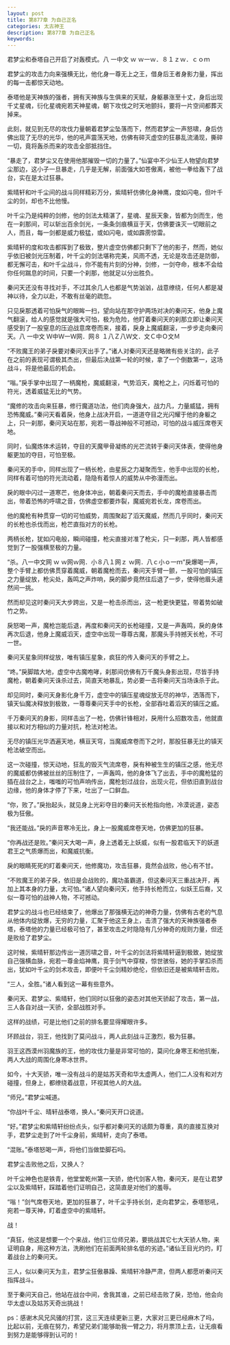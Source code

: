 ```yaml
---
layout: post
title: 第877章 为自己正名
categories: 太古神王
description: 第877章 为自己正名
keywords:
---
```


君梦尘和泰塔自己开启了对轰模式。八 一中文 ｗ ｗ一ｗ．８１ｚｗ．ｃｏｍ

君梦尘的攻击力向来强横无比，他化身一尊无上之王，借身后王者身影力量，挥出的每一击都惊天动地。

泰塔他是天神族的强者，拥有天神族与生俱来的天赋，身躯暴涨至十丈，身后出现千丈星魂，衍化星魂宛若天神星魂，朝下攻伐之时天地颤抖，要将一片空间都葬灭掉来。

此刻，就见到无尽的攻伐力量朝着君梦尘坠落而下，然而君梦尘一声怒啸，身后仿佛出现了无尽的光华，他的吼声震荡天地，仿佛有碎灭虚空的狂暴乱流涌现，撕碎一切，竟将轰杀而来的攻击全部抵挡住。

“暴走了，君梦尘又在使用他那摧毁一切的力量了。”仙宴中不少仙王人物望向君梦尘那边，这小子一旦暴走，几乎是无解，前面强大如苍傲离，被他一拳给轰下了战台，实在是太过狂暴。

紫晴轩和叶千尘间的战斗同样精彩万分，紫晴轩仿佛化身神鹰，度如闪电，但叶千尘的剑，却也不比他慢。

叶千尘乃是纯粹的剑修，他的剑法太精湛了，星魂、星辰天象，皆都为剑而生，他在一刹那间，可以斩出百余剑光，一条条剑痕横亘于天，仿佛要诛灭一切眼前之人，而且，每一剑都是威力极猛，或如闪电，或如霹雳惊雷。

紫晴轩的度和攻击都挥到了极致，整片虚空仿佛都只剩下了他的影子，然而，她似乎依旧被剑光压制着，叶千尘的剑法堪称完美，风雨不透，无论是攻击还是防御，都无懈可击，和叶千尘战斗，你不能有片刻的分神，剑修，一剑夺命，根本不会给你任何踹息的时间，只要一个刹那，他就足以分出胜负。

秦问天还没有寻找对手，不过其余几人也都是气势汹汹，战意缭绕，任何人都是凝神以待，全力以赴，不敢有丝毫的疏忽。

只见戾那透着可怕戾气的眼眸一扫，望向站在那守护两场对决的秦问天，他身上魔气翻滚，给人的感觉就是强大可怕，极为危险，他盯着秦问天的刹那立即让秦问天感受到了一股窒息的压迫战意席卷而来，接着，戾身上魔威翻滚，一步步走向秦问天。八 一中文 Ｗ中Ｗ一Ｗ网．网８ １八Ｚ八Ｗ文．文Ｃ中Ｏ文Ｍ

“不败魔王的弟子戾要对秦问天出手了。”诸人对秦问天还是略微有些关注的，此子在之前的表现可谓极其杰出，但最后决战第一轮的时候，拿了一个倒数第一，这场战斗，将是他最后的机会。

“嗡。”戾手掌中出现了一柄魔枪，魔威翻滚，气势滔天，魔枪之上，闪烁着可怕的符光，透着威猛无比的气势。

“魔修的攻击向来狂暴，修行魔道功法，他们肉身强大，战力凡，力量威猛，拥有恐怖魔威。”秦问天看着戾，他身上战决开启，一道道夺目之光闪耀于他的身躯之上，只一刹那，秦问天站在那，宛若一尊战神般不可撼动，可怕的战斗威压席卷天地。

同时，仙魔炼体术运转，夺目的天魔甲骨凝练的光芒流转于秦问天体表，使得他身躯更加的夺目，可怕至极。

秦问天的手中，同样出现了一柄长枪，由星辰之力凝聚而生，他手中出现的长枪，同样有着可怕的符光流动着，隐隐有着惊人的威势从中弥漫而出。

戾的眼中闪过一道寒芒，他身体冲出，朝着秦问天而去，手中的魔枪直接暴击而出，带着恐怖的呼啸之音，仿佛虚空都要炸裂，魔威宛若长龙，席卷而出。

他的魔枪有种贯穿一切的可怕威势，周围聚起了滔天魔威，然而几乎同时，秦问天的长枪也杀伐而出，枪芒直指对方的长枪。

两柄长枪，犹如闪电般，瞬间碰撞，枪尖直接对准了枪尖，只一刹那，两人皆都感觉到了一股强横至极的力量。

“杀。八一中文网 ｗ ｗ网ｗ网．小８八１网ｚ ｗ网．八ｃ小ｏ一ｍ”戾爆喝一声，整个手臂上都仿佛贯穿着魔威，朝着魔枪而去，秦问天手臂一颤，一股可怕的镇压之力量绽放，枪尖处，轰鸣之声炸响，戾的脚步竟然往后退了一步，使得他眉头遽然间一挑。

然而却见这时秦问天大步跨出，又是一枪击杀而出，这一枪更快更猛，带着势如破竹之势。

戾怒喝一声，魔枪岂能后退，再度和秦问天的长枪碰撞，又是一声轰鸣，戾的身体再次后退，他身上魔威滔天，虚空中出现一尊尊古魔，那魔头手持撼天长枪，不可一世。

秦问天星象同样绽放，唯有镇压星象，疯狂的传入秦问天的手臂之上。

“咚。”戾脚踏大地，虚空中古魔咆哮，刹那间仿佛有万千魔头身影出现，尽皆手持魔枪，朝着秦问天诛杀过去，简直天地暴乱，势必要一击将秦问天当场诛杀于此。

却见同时，秦问天身影化身千万，虚空中的镇压星魂绽放无尽的神华，洒落而下，镇天仙魔决释放到极致，一尊尊秦问天手中的长枪，全部吞吐着滔天的镇压之威。

千万秦问天的身影，同样击出了一枪，仿佛针锋相对，戾用什么招数攻击，他就直接以和对方相似的力量对抗，枪法对枪法。

无尽的镇压光华洒遍天地，横亘天穹，当魔威席卷而下之时，那股狂暴无比的镇天枪法破空而出。

这一次碰撞，惊天动地，狂乱的毁灭气流席卷，戾有种被生生的镇压之感，他无尽的魔威都仿佛被丝丝的压制住了，一声轰鸣，他的身体飞了出去，手中的魔枪猛的插在战台之上，嗤嗤的可怕声响传出，魔枪划过战台，出现火花，但依旧直到战台边缘，他的身体才停了下来，吐出了一口鲜血。

“你，败了。”戾抬起头，就见身上光彩夺目的秦问天长枪指向他，冷漠说道，姿态极为狂傲。

“我还能战。”戾的声音寒冷无比，身上一股魔威席卷天地，仿佛更加的狂暴。

“你再战还是败。”秦问天大喝一声，身上透着无上妖威，似有一股君临天下的妖道君王之气质爆而出，和魔威抗衡。

戾的眼睛死死的盯着秦问天，他修魔功，攻击狂暴，竟然会战败，他心有不甘。

“不败魔王的弟子戾，依旧是会战败的，魔功虽霸道，但这秦问天三重战决开，再加上其本身的力量，太可怕。”诸人望向秦问天，他手持长枪而立，似妖王后裔，又似一尊可怕的战神人物，不可撼动。

君梦尘的战斗也已经结束了，他爆出了那强横无边的神奇力量，仿佛有古老的气息从他体内绽放爆，无穷的力量，汇聚于他这王身上，击溃了强大的天神族强者泰塔，泰塔他的力量已经极可怕了，甚至攻击之时隐隐有几分神奇的规则力量，但还是败给了君梦尘。

这时候，紫晴轩那边传出一道厉啸之音，叶千尘的剑法将紫晴轩逼到极致，她绽放自己强横血脉，宛若一尊金焰神鹰，竟于剑气中穿梭，惊世骇俗，她的手掌扣杀而出，犹如叶千尘的剑术攻击，即便叶千尘剑精妙绝伦，但依旧还是被紫晴轩击败。

“三人，全胜。”诸人看到这一幕有些意外。

秦问天、君梦尘、紫晴轩，他们同时以狂傲的姿态对其他天骄起了攻击，第一战，三人各自对战一天骄，全部战胜对手。

这样的战绩，可是比他们之前的排名要显得耀眼许多。

环顾战台，羽王，他找到了莫问战斗，两人此刻战斗正激烈，极为狂暴。

羽王这西漠州羽魔族的王，他的攻伐力量是非常可怕的，莫问化身寒王和他抗衡，两人大战的周围化身寒冰世界。

如今，十大天骄，唯一没有战斗的是姑苏天奇和华太虚两人，他们二人没有和对方碰撞，但身上，都缭绕着战意，环视其他人的大战。

“师兄。”君梦尘喊道。

“你战叶千尘、晴轩战泰塔，换人。”秦问天开口说道。

“好。”君梦尘和紫晴轩纷纷点头，似乎都对秦问天的话颇为尊重，真的直接互换对手，君梦尘走到了叶千尘身前，紫晴轩，走向了泰塔。

“混账。”泰塔怒喝一声，将他们当做垫脚石吗。

君梦尘击败他之后，又换人？

叶千尘神色也是铁青，他堂堂乾州第一天骄，绝代剑客人物，秦问天，是在让君梦尘以及紫晴轩，踩踏着他们证明自己，这简直是对他们的羞辱。

“嗡！”剑气席卷天地，更加的狂暴了，叶千尘手持长剑，走向君梦尘，泰塔怒吼，宛若一尊天神，盯着虚空中的紫晴轩。

战！

“真狂，他这是想要一个个来战，他们三位师兄弟，要挑战其它七大天骄人物，来证明自身，用这种方法，洗刷他们在前面两轮排名低的劣迹。”诸仙王目光灼灼，盯着战台上的秦问天。

三人，似以秦问天为主，君梦尘狂傲暴躁、紫晴轩冷静严肃，但两人都愿听秦问天指挥战斗。

至于秦问天自己，他站在战台中间，舍我其谁，之前已经击败了戾，恐怕，他会向华太虚以及姑苏天奇出挑战！

ps：感谢木风兄风骚的打赏，这三天连续更新三更，大家对三更已经麻木了吗，比起以前，无痕在努力，希望兄弟们能够助我一臂之力，将月票顶上去，让无痕看到努力是能够得到认可的！
